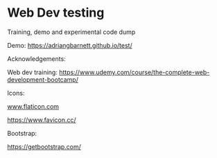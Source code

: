 # Web Dev testing

Training, demo and experimental code dump

Demo: https://adriangbarnett.github.io/test/


Acknowledgements:

Web dev training: https://www.udemy.com/course/the-complete-web-development-bootcamp/

Icons:

www.flaticon.com

https://www.favicon.cc/

Bootstrap: 

https://getbootstrap.com/

